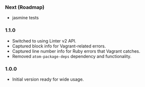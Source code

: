 ### Next (Roadmap)
- jasmine tests

### 1.1.0
- Switched to using Linter v2 API.
- Captured block info for Vagrant-related errors.
- Captured line number info for Ruby errors that Vagrant catches.
- Removed `atom-package-deps` dependency and functionality.

### 1.0.0
- Initial version ready for wide usage.
